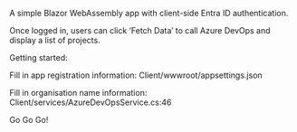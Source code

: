 A simple Blazor WebAssembly app with client-side Entra ID authentication. 

Once logged in, users can click ‘Fetch Data’ to call Azure DevOps and display a list of projects.

Getting started:

Fill in app registration information:
Client/wwwroot/appsettings.json

Fill in organisation name information:
Client/services/AzureDevOpsService.cs:46

Go Go Go!
